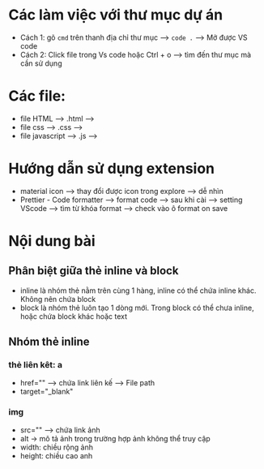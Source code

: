 # Các làm việc với thư mục dự án

- Cách 1: gõ `cmd` trên thanh địa chỉ thư mục --> `code .` --> Mở được VS code
- Cách 2: Click file trong Vs code hoặc Ctrl + o --> tìm đến thư mục mà cần sử dụng

# Các file:

- file HTML --> .html -->
- file css --> .css -->
- file javascript --> .js -->

# Hướng dẫn sử dụng extension

- material icon --> thay đổi được icon trong explore --> dễ nhìn
- Prettier - Code formatter --> format code --> sau khi cài --> setting VScode --> tìm từ khóa format --> check vào ô format on save

# Nội dung bài

## Phân biệt giữa thẻ inline và block

- inline là nhóm thẻ nằm trên cùng 1 hàng, inline có thể chứa inline khác. Không nên chứa block
- block là nhóm thẻ luôn tạo 1 dòng mới. Trong block có thể chưa inline, hoặc chứa block khác hoặc text

## Nhóm thẻ inline

### thẻ liên kêt: a

- href="" --> chứa link liên kế --> File path
- target="\_blank"

### img

- src="" --> chứa link ảnh
- alt -> mô tả ảnh trong trường hợp ảnh không thể truy cập
- width: chiều rộng ảnh
- height: chiều cao anh

